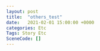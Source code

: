 ```yaml
---
layout: post
title:  "others_test"
date:   2021-02-01 15:00:00 +0000
categories: Etc
Tags: Story Etc
SceneCode: []
---
```

